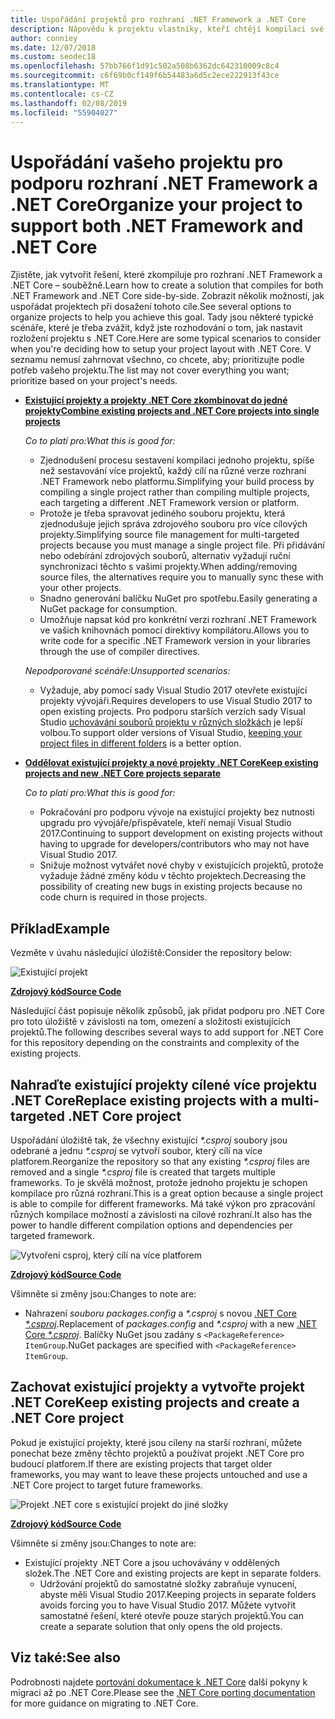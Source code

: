 ```yaml
---
title: Uspořádání projektů pro rozhraní .NET Framework a .NET Core
description: Nápovědu k projektu vlastníky, kteří chtějí kompilaci své řešení pro rozhraní .NET Framework a .NET Core side-by-side.
author: conniey
ms.date: 12/07/2018
ms.custom: seodec18
ms.openlocfilehash: 57bb766f1d91c502a508b6362dc642310009c8c4
ms.sourcegitcommit: c6f69b0cf149f6b54483a6d5c2ece222913f43ce
ms.translationtype: MT
ms.contentlocale: cs-CZ
ms.lasthandoff: 02/08/2019
ms.locfileid: "55904027"
---
```

# <a name="organize-your-project-to-support-both-net-framework-and-net-core"></a><span data-ttu-id="c9c9a-103">Uspořádání vašeho projektu pro podporu rozhraní .NET Framework a .NET Core</span><span class="sxs-lookup"><span data-stu-id="c9c9a-103">Organize your project to support both .NET Framework and .NET Core</span></span>

<span data-ttu-id="c9c9a-104">Zjistěte, jak vytvořit řešení, které zkompiluje pro rozhraní .NET Framework a .NET Core – souběžně.</span><span class="sxs-lookup"><span data-stu-id="c9c9a-104">Learn how to create a solution that compiles for both .NET Framework and .NET Core side-by-side.</span></span> <span data-ttu-id="c9c9a-105">Zobrazit několik možností, jak uspořádat projektech při dosažení tohoto cíle.</span><span class="sxs-lookup"><span data-stu-id="c9c9a-105">See several options to organize projects to help you achieve this goal.</span></span> <span data-ttu-id="c9c9a-106">Tady jsou některé typické scénáře, které je třeba zvážit, když jste rozhodování o tom, jak nastavit rozložení projektu s .NET Core.</span><span class="sxs-lookup"><span data-stu-id="c9c9a-106">Here are some typical scenarios to consider when you're deciding how to setup your project layout with .NET Core.</span></span> <span data-ttu-id="c9c9a-107">V seznamu nemusí zahrnovat všechno, co chcete, aby; prioritizujte podle potřeb vašeho projektu.</span><span class="sxs-lookup"><span data-stu-id="c9c9a-107">The list may not cover everything you want; prioritize based on your project's needs.</span></span>

* [<span data-ttu-id="c9c9a-108">**Existující projekty a projekty .NET Core zkombinovat do jedné projekty**</span><span class="sxs-lookup"><span data-stu-id="c9c9a-108">**Combine existing projects and .NET Core projects into single projects**</span></span>](#replace-existing-projects-with-a-multi-targeted-net-core-project)

  <span data-ttu-id="c9c9a-109">*Co to platí pro:*</span><span class="sxs-lookup"><span data-stu-id="c9c9a-109">*What this is good for:*</span></span>
  * <span data-ttu-id="c9c9a-110">Zjednodušení procesu sestavení kompilaci jednoho projektu, spíše než sestavování více projektů, každý cílí na různé verze rozhraní .NET Framework nebo platformu.</span><span class="sxs-lookup"><span data-stu-id="c9c9a-110">Simplifying your build process by compiling a single project rather than compiling multiple projects, each targeting a different .NET Framework version or platform.</span></span>
  * <span data-ttu-id="c9c9a-111">Protože je třeba spravovat jediného souboru projektu, která zjednodušuje jejich správa zdrojového souboru pro více cílových projekty.</span><span class="sxs-lookup"><span data-stu-id="c9c9a-111">Simplifying source file management for multi-targeted projects because you must manage a single project file.</span></span> <span data-ttu-id="c9c9a-112">Při přidávání nebo odebírání zdrojových souborů, alternativ vyžadují ruční synchronizaci těchto s vašimi projekty.</span><span class="sxs-lookup"><span data-stu-id="c9c9a-112">When adding/removing source files, the alternatives require you to manually sync these with your other projects.</span></span>
  * <span data-ttu-id="c9c9a-113">Snadno generování balíčku NuGet pro spotřebu.</span><span class="sxs-lookup"><span data-stu-id="c9c9a-113">Easily generating a NuGet package for consumption.</span></span>
  * <span data-ttu-id="c9c9a-114">Umožňuje napsat kód pro konkrétní verzi rozhraní .NET Framework ve vašich knihovnách pomocí direktivy kompilátoru.</span><span class="sxs-lookup"><span data-stu-id="c9c9a-114">Allows you to write code for a specific .NET Framework version in your libraries through the use of compiler directives.</span></span>

  <span data-ttu-id="c9c9a-115">*Nepodporované scénáře:*</span><span class="sxs-lookup"><span data-stu-id="c9c9a-115">*Unsupported scenarios:*</span></span>
  * <span data-ttu-id="c9c9a-116">Vyžaduje, aby pomocí sady Visual Studio 2017 otevřete existující projekty vývojáři.</span><span class="sxs-lookup"><span data-stu-id="c9c9a-116">Requires developers to use Visual Studio 2017 to open existing projects.</span></span> <span data-ttu-id="c9c9a-117">Pro podporu starších verzích sady Visual Studio [uchovávání souborů projektu v různých složkách](#support-vs) je lepší volbou.</span><span class="sxs-lookup"><span data-stu-id="c9c9a-117">To support older versions of Visual Studio, [keeping your project files in different folders](#support-vs) is a better option.</span></span>

* <a name="support-vs"></a><span data-ttu-id="c9c9a-118">[**Oddělovat existující projekty a nové projekty .NET Core**](#keep-existing-projects-and-create-a-net-core-project)</span><span class="sxs-lookup"><span data-stu-id="c9c9a-118">[**Keep existing projects and new .NET Core projects separate**](#keep-existing-projects-and-create-a-net-core-project)</span></span>

  <span data-ttu-id="c9c9a-119">*Co to platí pro:*</span><span class="sxs-lookup"><span data-stu-id="c9c9a-119">*What this is good for:*</span></span>
  * <span data-ttu-id="c9c9a-120">Pokračování pro podporu vývoje na existující projekty bez nutnosti upgradu pro vývojáře/přispěvatele, kteří nemají Visual Studio 2017.</span><span class="sxs-lookup"><span data-stu-id="c9c9a-120">Continuing to support development on existing projects without having to upgrade for developers/contributors who may not have Visual Studio 2017.</span></span>
  * <span data-ttu-id="c9c9a-121">Snižuje možnost vytvářet nové chyby v existujících projektů, protože vyžaduje žádné změny kódu v těchto projektech.</span><span class="sxs-lookup"><span data-stu-id="c9c9a-121">Decreasing the possibility of creating new bugs in existing projects because no code churn is required in those projects.</span></span>

## <a name="example"></a><span data-ttu-id="c9c9a-122">Příklad</span><span class="sxs-lookup"><span data-stu-id="c9c9a-122">Example</span></span>

<span data-ttu-id="c9c9a-123">Vezměte v úvahu následující úložiště:</span><span class="sxs-lookup"><span data-stu-id="c9c9a-123">Consider the repository below:</span></span>

![Existující projekt](media/project-structure/project.png)

[<span data-ttu-id="c9c9a-125">**Zdrojový kód**</span><span class="sxs-lookup"><span data-stu-id="c9c9a-125">**Source Code**</span></span>](https://github.com/dotnet/samples/tree/master/framework/libraries/migrate-library/)

<span data-ttu-id="c9c9a-126">Následující část popisuje několik způsobů, jak přidat podporu pro .NET Core pro toto úložiště v závislosti na tom, omezení a složitosti existujících projektů.</span><span class="sxs-lookup"><span data-stu-id="c9c9a-126">The following describes several ways to add support for .NET Core for this repository depending on the constraints and complexity of the existing projects.</span></span>

## <a name="replace-existing-projects-with-a-multi-targeted-net-core-project"></a><span data-ttu-id="c9c9a-127">Nahraďte existující projekty cílené více projektu .NET Core</span><span class="sxs-lookup"><span data-stu-id="c9c9a-127">Replace existing projects with a multi-targeted .NET Core project</span></span>

<span data-ttu-id="c9c9a-128">Uspořádání úložiště tak, že všechny existující  *\*.csproj* soubory jsou odebrané a jednu  *\*.csproj* se vytvoří soubor, který cílí na více platforem.</span><span class="sxs-lookup"><span data-stu-id="c9c9a-128">Reorganize the repository so that any existing *\*.csproj* files are removed and a single *\*.csproj* file is created that targets multiple frameworks.</span></span> <span data-ttu-id="c9c9a-129">To je skvělá možnost, protože jednoho projektu je schopen kompilace pro různá rozhraní.</span><span class="sxs-lookup"><span data-stu-id="c9c9a-129">This is a great option because a single project is able to compile for different frameworks.</span></span> <span data-ttu-id="c9c9a-130">Má také výkon pro zpracování různých kompilace možností a závislosti na cílové rozhraní.</span><span class="sxs-lookup"><span data-stu-id="c9c9a-130">It also has the power to handle different compilation options and dependencies per targeted framework.</span></span>

![Vytvoření csproj, který cílí na více platforem](media/project-structure/project.csproj.png)

[<span data-ttu-id="c9c9a-132">**Zdrojový kód**</span><span class="sxs-lookup"><span data-stu-id="c9c9a-132">**Source Code**</span></span>](https://github.com/dotnet/samples/tree/master/framework/libraries/migrate-library-csproj/)

<span data-ttu-id="c9c9a-133">Všimněte si změny jsou:</span><span class="sxs-lookup"><span data-stu-id="c9c9a-133">Changes to note are:</span></span>

* <span data-ttu-id="c9c9a-134">Nahrazení *souboru packages.config* a  *\*.csproj* s novou [.NET Core  *\*.csproj*](https://github.com/dotnet/samples/tree/master/framework/libraries/migrate-library-csproj/src/Car/Car.csproj).</span><span class="sxs-lookup"><span data-stu-id="c9c9a-134">Replacement of *packages.config* and *\*.csproj* with a new [.NET Core *\*.csproj*](https://github.com/dotnet/samples/tree/master/framework/libraries/migrate-library-csproj/src/Car/Car.csproj).</span></span> <span data-ttu-id="c9c9a-135">Balíčky NuGet jsou zadány s `<PackageReference> ItemGroup`.</span><span class="sxs-lookup"><span data-stu-id="c9c9a-135">NuGet packages are specified with `<PackageReference> ItemGroup`.</span></span>

## <a name="keep-existing-projects-and-create-a-net-core-project"></a><span data-ttu-id="c9c9a-136">Zachovat existující projekty a vytvořte projekt .NET Core</span><span class="sxs-lookup"><span data-stu-id="c9c9a-136">Keep existing projects and create a .NET Core project</span></span>

<span data-ttu-id="c9c9a-137">Pokud je existující projekty, které jsou cíleny na starší rozhraní, můžete ponechat beze změny těchto projektů a používat projekt .NET Core pro budoucí platforem.</span><span class="sxs-lookup"><span data-stu-id="c9c9a-137">If there are existing projects that target older frameworks, you may want to leave these projects untouched and use a .NET Core project to target future frameworks.</span></span>

![Projekt .NET core s existující projekt do jiné složky](media/project-structure/project.csproj.different.png)

[<span data-ttu-id="c9c9a-139">**Zdrojový kód**</span><span class="sxs-lookup"><span data-stu-id="c9c9a-139">**Source Code**</span></span>](https://github.com/dotnet/samples/tree/master/framework/libraries/migrate-library-csproj-keep-existing/)

<span data-ttu-id="c9c9a-140">Všimněte si změny jsou:</span><span class="sxs-lookup"><span data-stu-id="c9c9a-140">Changes to note are:</span></span>

* <span data-ttu-id="c9c9a-141">Existující projekty .NET Core a jsou uchovávány v oddělených složek.</span><span class="sxs-lookup"><span data-stu-id="c9c9a-141">The .NET Core and existing projects are kept in separate folders.</span></span>
  * <span data-ttu-id="c9c9a-142">Udržování projektů do samostatné složky zabraňuje vynucení, abyste měli Visual Studio 2017.</span><span class="sxs-lookup"><span data-stu-id="c9c9a-142">Keeping projects in separate folders avoids forcing you to have Visual Studio 2017.</span></span> <span data-ttu-id="c9c9a-143">Můžete vytvořit samostatné řešení, které otevře pouze starých projektů.</span><span class="sxs-lookup"><span data-stu-id="c9c9a-143">You can create a separate solution that only opens the old projects.</span></span>

## <a name="see-also"></a><span data-ttu-id="c9c9a-144">Viz také:</span><span class="sxs-lookup"><span data-stu-id="c9c9a-144">See also</span></span>

<span data-ttu-id="c9c9a-145">Podrobnosti najdete [portování dokumentace k .NET Core](index.md) další pokyny k migraci až po .NET Core.</span><span class="sxs-lookup"><span data-stu-id="c9c9a-145">Please see the [.NET Core porting documentation](index.md) for more guidance on migrating to .NET Core.</span></span>
